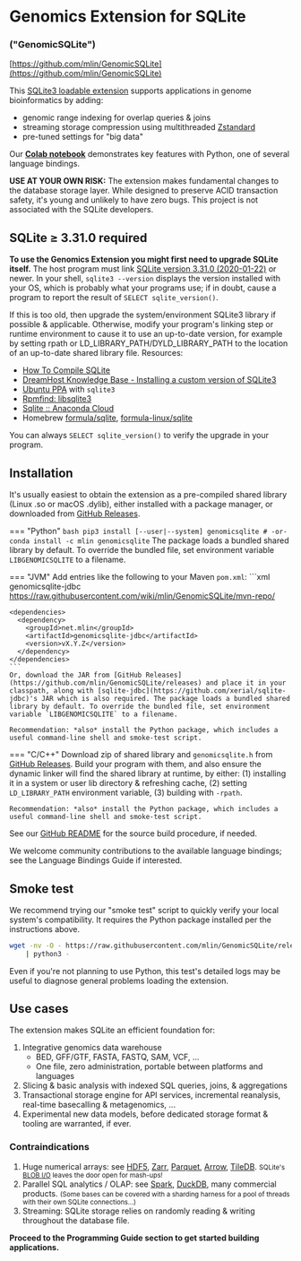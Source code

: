 # Genomics Extension for SQLite

### ("GenomicSQLite")

[https://github.com/mlin/GenomicSQLite](https://github.com/mlin/GenomicSQLite)

This [SQLite3 loadable extension](https://www.sqlite.org/loadext.html) supports applications in genome bioinformatics by adding:

* genomic range indexing for overlap queries & joins
* streaming storage compression using multithreaded [Zstandard](https://facebook.github.io/zstd/)
* pre-tuned settings for "big data"

Our **[Colab notebook](https://colab.research.google.com/drive/1OlHPOcRQBhDmEnS1wtOdtUGDkcD7LtKx?usp=sharing)** demonstrates key features with Python, one of several language bindings.

**USE AT YOUR OWN RISK:** The extension makes fundamental changes to the database storage layer. While designed to preserve ACID transaction safety, it's young and unlikely to have zero bugs. This project is not associated with the SQLite developers.

## SQLite &ge; 3.31.0 required

**To use the Genomics Extension you might first need to upgrade SQLite itself.** The host program must link [SQLite version 3.31.0 (2020-01-22)](https://www.sqlite.org/releaselog/3_31_0.html) or newer. In your shell, `sqlite3 --version` displays the version installed with your OS, which is probably what your programs use; if in doubt, cause a program to report the result of `SELECT sqlite_version()`.

If this is too old, then upgrade the system/environment SQLite3 library if possible & applicable. Otherwise, modify your program's linking step or runtime environment to cause it to use an up-to-date version, for example by setting rpath or LD_LIBRARY_PATH/DYLD_LIBRARY_PATH to the location of an up-to-date shared library file. Resources:

* [How To Compile SQLite](https://www.sqlite.org/howtocompile.html)
* [DreamHost Knowledge Base - Installing a custom version of SQLite3](https://help.dreamhost.com/hc/en-us/articles/360028047592-Installing-a-custom-version-of-SQLite3)
* [Ubuntu PPA](https://launchpad.net/~dqlite/+archive/ubuntu/stable) with `sqlite3`
* [Rpmfind: libsqlite3](https://rpmfind.net/linux/rpm2html/search.php?query=libsqlite3&submit=Search+...&system=&arch=)
* [Sqlite :: Anaconda Cloud](https://anaconda.org/anaconda/sqlite)
* Homebrew [formula/sqlite](https://formulae.brew.sh/formula/sqlite), [formula-linux/sqlite](https://formulae.brew.sh/formula-linux/sqlite)

You can always `SELECT sqlite_version()` to verify the upgrade in your program.

## Installation

It's usually easiest to obtain the extension as a pre-compiled shared library (Linux .so or macOS .dylib), either installed with a package manager, or downloaded from [GitHub Releases](https://github.com/mlin/GenomicSQLite/releases).

=== "Python"
    ``` bash
    pip3 install [--user|--system] genomicsqlite
    # -or-
    conda install -c mlin genomicsqlite
    ```
    The package loads a bundled shared library by default. To override the bundled file, set environment variable `LIBGENOMICSQLITE` to a filename.

=== "JVM"
    Add entries like the following to your Maven `pom.xml`:
    ```xml
    <repositories>
      <repository>
        <id>genomicsqlite-jdbc</id>
        <url>https://raw.githubusercontent.com/wiki/mlin/GenomicSQLite/mvn-repo/</url>
      </repository>
    </repositories>

    <dependencies>
      <dependency>
        <groupId>net.mlin</groupId>
        <artifactId>genomicsqlite-jdbc</artifactId>
        <version>vX.Y.Z</version>
      </dependency>
    </dependencies>
    ```
    Or, download the JAR from [GitHub Releases](https://github.com/mlin/GenomicSQLite/releases) and place it in your classpath, along with [sqlite-jdbc](https://github.com/xerial/sqlite-jdbc)'s JAR which is also required. The package loads a bundled shared library by default. To override the bundled file, set environment variable `LIBGENOMICSQLITE` to a filename.

    Recommendation: *also* install the Python package, which includes a useful command-line shell and smoke-test script.

=== "C/C++"
    Download zip of shared library and `genomicsqlite.h` from [GitHub Releases](https://github.com/mlin/GenomicSQLite/releases). Build your program with them, and also ensure the dynamic linker will find the shared library at runtime, by either: (1) installing it in a system or user lib directory & refreshing cache, (2) setting `LD_LIBRARY_PATH` environment variable, (3) building with `-rpath`.

    Recommendation: *also* install the Python package, which includes a useful command-line shell and smoke-test script.

See our [GitHub README](https://github.com/mlin/GenomicSQLite) for the source build procedure, if needed.

We welcome community contributions to the available language bindings; see the Language Bindings Guide if interested.

## Smoke test

We recommend trying our "smoke test" script to quickly verify your local system's compatibility. It requires the Python package installed per the instructions above.

```bash
wget -nv -O - https://raw.githubusercontent.com/mlin/GenomicSQLite/release/test/genomicsqlite_smoke_test.py \
    | python3 -
```

Even if you're not planning to use Python, this test's detailed logs may be useful to diagnose general problems loading the extension.

## Use cases

The extension makes SQLite an efficient foundation for:

1. Integrative genomics data warehouse
    * BED, GFF/GTF, FASTA, FASTQ, SAM, VCF, ...
    * One file, zero administration, portable between platforms and languages
2. Slicing & basic analysis with indexed SQL queries, joins, & aggregations
3. Transactional storage engine for API services, incremental reanalysis, real-time basecalling & metagenomics, ...
4. Experimental new data models, before dedicated storage format & tooling are warranted, if ever.

### Contraindications

1. Huge numerical arrays: see [HDF5](https://www.hdfgroup.org/solutions/hdf5/), [Zarr](https://zarr.readthedocs.io/en/stable/), [Parquet](https://parquet.apache.org/), [Arrow](https://arrow.apache.org/), [TileDB](https://github.com/TileDB-Inc/TileDB). <small>SQLite's [BLOB I/O](https://www.sqlite.org/c3ref/blob_open.html) leaves the door open for mash-ups!</small>
2. Parallel SQL analytics / OLAP: see [Spark](https://spark.apache.org/), [DuckDB](https://duckdb.org/), many commercial products. <small>(Some bases can be covered with a sharding harness for a pool of threads with their own SQLite connections...)</small>
3. Streaming: SQLite storage relies on randomly reading & writing throughout the database file.

**Proceed to the Programming Guide section to get started building applications.**
